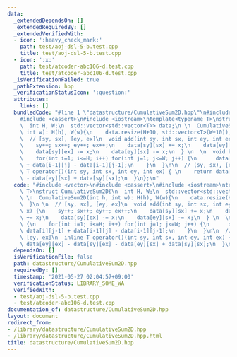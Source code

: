 ```yaml
---
data:
  _extendedDependsOn: []
  _extendedRequiredBy: []
  _extendedVerifiedWith:
  - icon: ':heavy_check_mark:'
    path: test/aoj-dsl-5-b.test.cpp
    title: test/aoj-dsl-5-b.test.cpp
  - icon: ':x:'
    path: test/atcoder-abc106-d.test.cpp
    title: test/atcoder-abc106-d.test.cpp
  _isVerificationFailed: true
  _pathExtension: hpp
  _verificationStatusIcon: ':question:'
  attributes:
    links: []
  bundledCode: "#line 1 \"datastructure/CumulativeSum2D.hpp\"\n#include <vector>\n\
    #include <cassert>\n#include <iostream>\ntemplate<typename T>\nstruct CumulativeSum2D{\n\
    \  int H, W;\n  std::vector<std::vector<T>> data;\n \n  CumulativeSum2D(int h,\
    \ int w): H(h), W(w){\n    data.resize(H+10, std::vector<T>(W+10));\n  }\n \n\
    \  // [sy, sx], [ey, ex]\n  void add(int sy, int sx, int ey, int ex, T x) {\n\
    \    sy++; sx++; ey++; ex++;\n    data[sy][sx] += x;\n    data[ey][ex] += x;\n\
    \    data[sy][ex] -= x;\n    data[ey][sx] -= x;\n  } \n  \n  void build() {\n\
    \    for(int i=1; i<=H; i++) for(int j=1; j<=W; j++) {\n      data[i][j] += data[i][j-1]\
    \ + data[i-1][j] - data[i-1][j-1];\n    }\n  }\n\n  // (sy, sx), [ey, ex]\n  inline\
    \ T operator()(int sy, int sx, int ey, int ex) { \n    return data[ey][ex] - data[sy][ex]\
    \ - data[ey][sx] + data[sy][sx];\n  }\n};\n"
  code: "#include <vector>\n#include <cassert>\n#include <iostream>\ntemplate<typename\
    \ T>\nstruct CumulativeSum2D{\n  int H, W;\n  std::vector<std::vector<T>> data;\n\
    \ \n  CumulativeSum2D(int h, int w): H(h), W(w){\n    data.resize(H+10, std::vector<T>(W+10));\n\
    \  }\n \n  // [sy, sx], [ey, ex]\n  void add(int sy, int sx, int ey, int ex, T\
    \ x) {\n    sy++; sx++; ey++; ex++;\n    data[sy][sx] += x;\n    data[ey][ex]\
    \ += x;\n    data[sy][ex] -= x;\n    data[ey][sx] -= x;\n  } \n  \n  void build()\
    \ {\n    for(int i=1; i<=H; i++) for(int j=1; j<=W; j++) {\n      data[i][j] +=\
    \ data[i][j-1] + data[i-1][j] - data[i-1][j-1];\n    }\n  }\n\n  // (sy, sx),\
    \ [ey, ex]\n  inline T operator()(int sy, int sx, int ey, int ex) { \n    return\
    \ data[ey][ex] - data[sy][ex] - data[ey][sx] + data[sy][sx];\n  }\n};"
  dependsOn: []
  isVerificationFile: false
  path: datastructure/CumulativeSum2D.hpp
  requiredBy: []
  timestamp: '2021-05-27 02:04:57+09:00'
  verificationStatus: LIBRARY_SOME_WA
  verifiedWith:
  - test/aoj-dsl-5-b.test.cpp
  - test/atcoder-abc106-d.test.cpp
documentation_of: datastructure/CumulativeSum2D.hpp
layout: document
redirect_from:
- /library/datastructure/CumulativeSum2D.hpp
- /library/datastructure/CumulativeSum2D.hpp.html
title: datastructure/CumulativeSum2D.hpp
---
```

